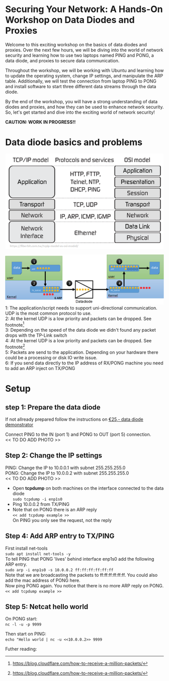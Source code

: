 # Securing Your Network: A Hands-On Workshop on Data Diodes and Proxies
Welcome to this exciting workshop on the basics of data diodes and proxies. Over the next few hours, we will be diving into the world of network security and learning how to use two laptops named PING and PONG, a data diode, and proxies to secure data communication.

Throughout the workshop, we will be working with Ubuntu and learning how to update the operating system, change IP settings, and manipulate the ARP table. Additionally, we will test the connection from laptop PING to PONG and install software to start three different data streams through the data diode.

By the end of the workshop, you will have a strong understanding of data diodes and proxies, and how they can be used to enhance network security. So, let's get started and dive into the exciting world of network security!

<b> CAUTION: WORK IN PROGRESS!! </b>

# Data diode basics and problems
![Communication layers](/img/TCP-IP-model-vs-OSI-model.png) <br>


![Overview packet loss](/img/datadiode_packetloss.png) <br>
1: The application/script needs to support uni-directional communication. UDP is the most common protocol to use.<br>
2: At the kernel UDP is a low priority and packets can be dropped. See footnote[^1] <br>
3: Depending on the speed of the data diode we didn't found any packet drops with the TP-Link switch<br>
4: At the kernel UDP is a low priority and packets can be dropped. See footnote[^1] <br>
5: Packets are send to the application. Depending on your hardware there could be a processing or disk IO write issue. <br>
6: If you send data directly to the IP address of RX/PONG machine you need to add an ARP inject on TX/PONG 

# Setup 
## step 1: Prepare the data diode
If not allready prepared follow the instructions on [€25,- data diode demonstrator](https://github.com/Vrolijk/OSDD/blob/main/examples/25_euro_data-diode_demonstator.md) <br>

Connect PING to the IN (port 1) and PONG to OUT (port 5) connection.<br>
<< TO DO ADD PHOTO >>

## Step 2: Change the IP settings
PING: Change the IP to 10.0.0.1 with subnet 255.255.255.0 <br>
PONG: Change the IP to 10.0.0.2 with subnet 255.255.255.0 <br>
<< TO DO ADD PHOTO >> <br>

* Open <b>tcpdump</b> on both machines on the interface connected to the data diode <br>
```sudo tcpdump -i enp1s0```
* Ping 10.0.0.2 from TX/PING
* Note that on PONG there is an ARP reply <br>
``` << add tcpdump example >> ``` <br>
On PING you only see the request, not the reply

## Step 4: Add ARP entry to TX/PING
First install net-tools <br>
```sudo apt install net-tools -y``` <br>
To tell PING that PONG 'lives' behind interface enp1s0 add the following ARP entry. <br>
```sudo arp -i enp1s0 -s 10.0.0.2 ff:ff:ff:ff:ff:ff``` <br>
Note that we are broadcasting the packets to ff:ff:ff:ff:ff:ff. You could also add the mac address of PONG here.<br>
Now ping PONG again. You notice that there is no more ARP reply on PONG. <br>
``` << add tcpdump example >> ``` <br>
## Step 5: Netcat hello world
On PONG start: <br>
```nc -l -u -p 9999```

Then start on PING: <br>
```echo "Hello world | nc -u <<10.0.0.2>> 9999```



Futher reading:
[^1]: https://blog.cloudflare.com/how-to-receive-a-million-packets/ 
